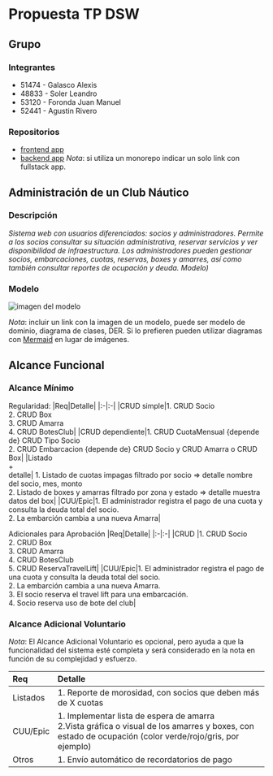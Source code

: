 
# Propuesta TP DSW

## Grupo
### Integrantes
* 51474 - Galasco Alexis
* 48833 - Soler Leandro
* 53120 - Foronda Juan Manuel
* 52441 - Agustin Rivero

### Repositorios
* [frontend app](http://hyperlinkToGihubOrGitlab)
* [backend app](http://hyperlinkToGihubOrGitlab)
*Nota*: si utiliza un monorepo indicar un solo link con fullstack app.

## Administración de un Club Náutico
### Descripción
*Sistema web con usuarios diferenciados: socios y administradores.
Permite a los socios consultar su situación administrativa, reservar servicios y ver disponibilidad de infraestructura.
Los administradores pueden gestionar socios, embarcaciones, cuotas, reservas, boxes y amarres, así como también consultar reportes de ocupación y deuda.
Modelo)*

### Modelo
![imagen del modelo]()

*Nota*: incluir un link con la imagen de un modelo, puede ser modelo de dominio, diagrama de clases, DER. Si lo prefieren pueden utilizar diagramas con [Mermaid](https://mermaid.js.org) en lugar de imágenes.

## Alcance Funcional 

### Alcance Mínimo
 
Regularidad:
|Req|Detalle|
|:-|:-|
|CRUD simple|1. CRUD Socio<br>2. CRUD Box<br>3. CRUD Amarra<br>4. CRUD BotesClub|
|CRUD dependiente|1. CRUD CuotaMensual {depende de} CRUD Tipo Socio<br>2. CRUD Embarcacion {depende de} CRUD Socio y CRUD Amarra o CRUD Box|
|Listado<br>+<br>detalle| 1. Listado de cuotas impagas filtrado por socio => detalle nombre del socio, mes, monto<br> 2. Listado de boxes y amarras filtrado por zona y estado => detalle muestra datos del box|
|CUU/Epic|1. El administrador registra el pago de una cuota y consulta la deuda total del socio.<br>2. La embarción cambia a una nueva Amarra|


Adicionales para Aprobación
|Req|Detalle|
|:-|:-|
|CRUD |1. CRUD Socio<br>2. CRUD Box<br>3. CRUD Amarra<br>4. CRUD BotesClub<br>5. CRUD ReservaTravelLift|
|CUU/Epic|1. El administrador registra el pago de una cuota y consulta la deuda total del socio.<br>2. La embarción cambia a una nueva Amarra.<br>3. El socio reserva el travel lift para una embarcación.<br>4. Socio reserva uso de bote del club|


### Alcance Adicional Voluntario

*Nota*: El Alcance Adicional Voluntario es opcional, pero ayuda a que la funcionalidad del sistema esté completa y será considerado en la nota en función de su complejidad y esfuerzo.

|Req|Detalle|
|:-|:-|
|Listados |1. Reporte de morosidad, con socios que deben más de X cuotas<br>|
|CUU/Epic|1. Implementar lista de espera de amarra<br>2.Vista gráfica o visual de los amarres y boxes, con estado de ocupación (color verde/rojo/gris, por ejemplo)|
|Otros|1. Envío automático de recordatorios de pago|
